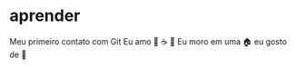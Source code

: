 # aprender
Meu primeiro contato com Git
Eu amo :pizza: :coffee: :dancer: 
Eu moro em uma :house: eu gosto de :dog: 
